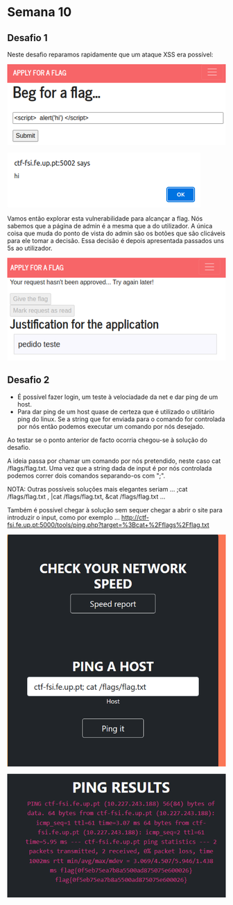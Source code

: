 # Semana 10


## Desafio 1

Neste desafio reparamos rapidamente que um ataque XSS era possível:

![](alert_script.png)

![](alert_result.png)


Vamos então explorar esta vulnerabilidade para alcançar a flag. 
Nós sabemos que a página de admin é a mesma que a do utilizador. A única coisa que muda do ponto de vista do admin são os botões que são clicáveis para ele tomar a decisão. Essa decisão é depois apresentada passados uns 5s ao utilizador.


![image-1.png](./image-1.png)


## Desafio 2

- É possível fazer login, um teste à velociadade da net e dar ping de um host.
- Para dar ping de um host quase de certeza que é utilizado o utilitário ping do linux. Se a string que for enviada para o comando for controlada por nós então podemos executar um comando por nós desejado.

Ao testar se o ponto anterior de facto ocorria chegou-se à solução do desafio.

A ideia passa por chamar um comando por nós pretendido, neste caso cat /flags/flag.txt. Uma vez que a string dada de input é por nós controlada podemos correr dois comandos separando-os com ";".


NOTA: Outras possíveis soluções mais elegantes seriam ... ;cat /flags/flag.txt , |cat /flags/flag.txt, &cat /flags/flag.txt ...

Também é possível chegar à solução sem sequer chegar a abrir o site para introduzir o input, como por exemplo ... http://ctf-fsi.fe.up.pt:5000/tools/ping.php?target=%3Bcat+%2Fflags%2Fflag.txt

![](Desafio2_sem10_exploit.png)

![](Desafio2_sem10.png)







